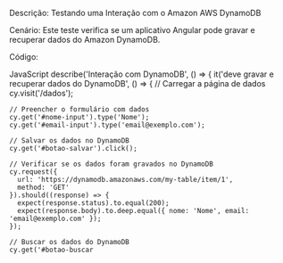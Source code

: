 Descrição: Testando uma Interação com o Amazon AWS DynamoDB

Cenário: Este teste verifica se um aplicativo Angular pode gravar e recuperar dados do Amazon DynamoDB.

Código:

JavaScript
describe('Interação com DynamoDB', () => {
  it('deve gravar e recuperar dados do DynamoDB', () => {
    // Carregar a página de dados
    cy.visit('/dados');

    // Preencher o formulário com dados
    cy.get('#nome-input').type('Nome');
    cy.get('#email-input').type('email@exemplo.com');

    // Salvar os dados no DynamoDB
    cy.get('#botao-salvar').click();

    // Verificar se os dados foram gravados no DynamoDB
    cy.request({
      url: 'https://dynamodb.amazonaws.com/my-table/item/1',
      method: 'GET'
    }).should((response) => {
      expect(response.status).to.equal(200);
      expect(response.body).to.deep.equal({ nome: 'Nome', email: 'email@exemplo.com' });
    });

    // Buscar os dados do DynamoDB
    cy.get('#botao-buscar
